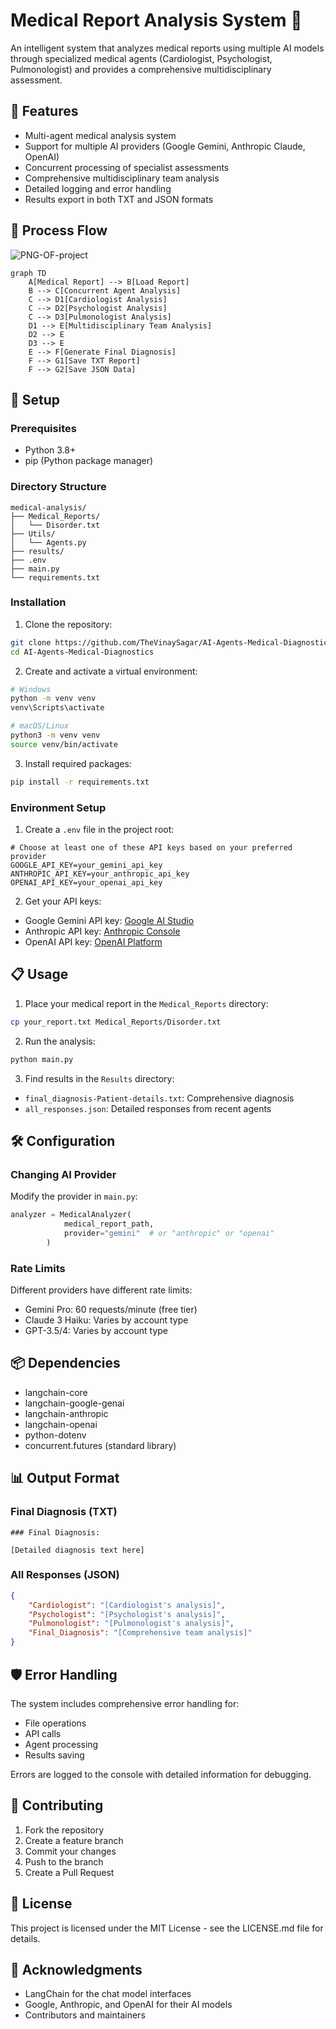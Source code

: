 # Medical Report Analysis System 🏥

An intelligent system that analyzes medical reports using multiple AI models through specialized medical agents (Cardiologist, Psychologist, Pulmonologist) and provides a comprehensive multidisciplinary assessment.

## 🌟 Features

- Multi-agent medical analysis system
- Support for multiple AI providers (Google Gemini, Anthropic Claude, OpenAI)
- Concurrent processing of specialist assessments
- Comprehensive multidisciplinary team analysis
- Detailed logging and error handling
- Results export in both TXT and JSON formats

## 🔄 Process Flow

![PNG-OF-project](https://github.com/user-attachments/assets/13d3fcb5-ce61-4e9c-8ed3-54e9cf97456d)

```mermaid
graph TD
    A[Medical Report] --> B[Load Report]
    B --> C[Concurrent Agent Analysis]
    C --> D1[Cardiologist Analysis]
    C --> D2[Psychologist Analysis]
    C --> D3[Pulmonologist Analysis]
    D1 --> E[Multidisciplinary Team Analysis]
    D2 --> E
    D3 --> E
    E --> F[Generate Final Diagnosis]
    F --> G1[Save TXT Report]
    F --> G2[Save JSON Data]
```

## 🚀 Setup

### Prerequisites

- Python 3.8+
- pip (Python package manager)

### Directory Structure

```
medical-analysis/
├── Medical_Reports/
│   └── Disorder.txt
├── Utils/
│   └── Agents.py
├── results/
├── .env
├── main.py
└── requirements.txt
```

### Installation

1. Clone the repository:
```bash
git clone https://github.com/TheVinaySagar/AI-Agents-Medical-Diagnostics.git
cd AI-Agents-Medical-Diagnostics
```

2. Create and activate a virtual environment:
```bash
# Windows
python -m venv venv
venv\Scripts\activate

# macOS/Linux
python3 -m venv venv
source venv/bin/activate
```

3. Install required packages:
```bash
pip install -r requirements.txt
```

### Environment Setup

1. Create a `.env` file in the project root:
```env
# Choose at least one of these API keys based on your preferred provider
GOOGLE_API_KEY=your_gemini_api_key
ANTHROPIC_API_KEY=your_anthropic_api_key
OPENAI_API_KEY=your_openai_api_key
```

2. Get your API keys:
- Google Gemini API key: [Google AI Studio](https://makersuite.google.com/app/apikey)
- Anthropic API key: [Anthropic Console](https://console.anthropic.com/)
- OpenAI API key: [OpenAI Platform](https://platform.openai.com/api-keys)

## 📋 Usage

1. Place your medical report in the `Medical_Reports` directory:
```bash
cp your_report.txt Medical_Reports/Disorder.txt
```

2. Run the analysis:
```bash
python main.py
```

3. Find results in the `Results` directory:
- `final_diagnosis-Patient-details.txt`: Comprehensive diagnosis
- `all_responses.json`: Detailed responses from recent agents

## 🛠️ Configuration

### Changing AI Provider

Modify the provider in `main.py`:
```python
analyzer = MedicalAnalyzer(
            medical_report_path,
            provider="gemini"  # or "anthropic" or "openai"
        )
```

### Rate Limits

Different providers have different rate limits:
- Gemini Pro: 60 requests/minute (free tier)
- Claude 3 Haiku: Varies by account type
- GPT-3.5/4: Varies by account type

## 📦 Dependencies

- langchain-core
- langchain-google-genai
- langchain-anthropic
- langchain-openai
- python-dotenv
- concurrent.futures (standard library)

## 📊 Output Format

### Final Diagnosis (TXT)
```
### Final Diagnosis:

[Detailed diagnosis text here]
```

### All Responses (JSON)
```json
{
    "Cardiologist": "[Cardiologist's analysis]",
    "Psychologist": "[Psychologist's analysis]",
    "Pulmonologist": "[Pulmonologist's analysis]",
    "Final_Diagnosis": "[Comprehensive team analysis]"
}
```

## 🛡️ Error Handling

The system includes comprehensive error handling for:
- File operations
- API calls
- Agent processing
- Results saving

Errors are logged to the console with detailed information for debugging.

## 🤝 Contributing

1. Fork the repository
2. Create a feature branch
3. Commit your changes
4. Push to the branch
5. Create a Pull Request

## 📝 License

This project is licensed under the MIT License - see the LICENSE.md file for details.

## 🙏 Acknowledgments

- LangChain for the chat model interfaces
- Google, Anthropic, and OpenAI for their AI models
- Contributors and maintainers
